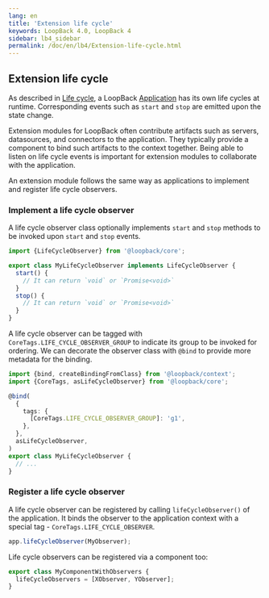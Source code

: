 ```yaml
---
lang: en
title: 'Extension life cycle'
keywords: LoopBack 4.0, LoopBack 4
sidebar: lb4_sidebar
permalink: /doc/en/lb4/Extension-life-cycle.html
---
```


## Extension life cycle

As described in [Life cycle](Life-cycle.md), a LoopBack
[Application](Application.md) has its own life cycles at runtime. Corresponding
events such as `start` and `stop` are emitted upon the state change.

Extension modules for LoopBack often contribute artifacts such as servers,
datasources, and connectors to the application. They typically provide a
component to bind such artifacts to the context together. Being able to listen
on life cycle events is important for extension modules to collaborate with the
application.

An extension module follows the same way as applications to implement and
register life cycle observers.

### Implement a life cycle observer

A life cycle observer class optionally implements `start` and `stop` methods to
be invoked upon `start` and `stop` events.

```ts
import {LifeCycleObserver} from '@loopback/core';

export class MyLifeCycleObserver implements LifeCycleObserver {
  start() {
    // It can return `void` or `Promise<void>`
  }
  stop() {
    // It can return `void` or `Promise<void>`
  }
}
```

A life cycle observer can be tagged with `CoreTags.LIFE_CYCLE_OBSERVER_GROUP` to
indicate its group to be invoked for ordering. We can decorate the observer
class with `@bind` to provide more metadata for the binding.

```ts
import {bind, createBindingFromClass} from '@loopback/context';
import {CoreTags, asLifeCycleObserver} from '@loopback/core';

@bind(
  {
    tags: {
      [CoreTags.LIFE_CYCLE_OBSERVER_GROUP]: 'g1',
    },
  },
  asLifeCycleObserver,
)
export class MyLifeCycleObserver {
  // ...
}
```

### Register a life cycle observer

A life cycle observer can be registered by calling `lifeCycleObserver()` of the
application. It binds the observer to the application context with a special
tag - `CoreTags.LIFE_CYCLE_OBSERVER`.

```ts
app.lifeCycleObserver(MyObserver);
```

Life cycle observers can be registered via a component too:

```ts
export class MyComponentWithObservers {
  lifeCycleObservers = [XObserver, YObserver];
}
```
